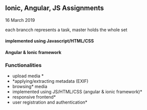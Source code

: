 <h2>Ionic, Angular, JS Assignments</h2>
<p>16 March 2019</p>
<p> each brancch represents a task, master holds the whole set</p>


<h4>implemented using Javascript/HTML/CSS</h4>
<h4>Angular & Ionic framework</h4>


<h3>Functionalities</h3>
<ul>
<li>upload media *</li>
<li>*applying/extracting metadata (EXIF)</li>
<li> browsing* media</li>
<li>implemented using JS/HTML/CSS (angular & ionic framework)*</li>
<li>responsive frontend*</li>
<li>user registration and authentication*</li>
</ul>
